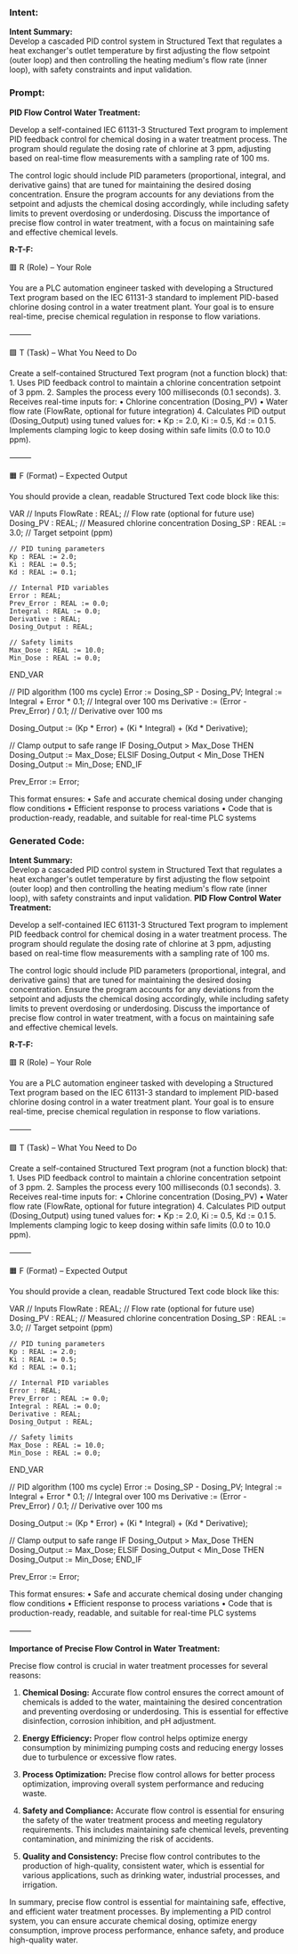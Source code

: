 ### Intent:
**Intent Summary:**  
Develop a cascaded PID control system in Structured Text that regulates a heat exchanger's outlet temperature by first adjusting the flow setpoint (outer loop) and then controlling the heating medium's flow rate (inner loop), with safety constraints and input validation.

### Prompt:
**PID Flow Control Water Treatment:**

Develop a self-contained IEC 61131-3 Structured Text program to implement PID feedback control for chemical dosing in a water treatment process. The program should regulate the dosing rate of chlorine at 3 ppm, adjusting based on real-time flow measurements with a sampling rate of 100 ms.

The control logic should include PID parameters (proportional, integral, and derivative gains) that are tuned for maintaining the desired dosing concentration. Ensure the program accounts for any deviations from the setpoint and adjusts the chemical dosing accordingly, while including safety limits to prevent overdosing or underdosing. Discuss the importance of precise flow control in water treatment, with a focus on maintaining safe and effective chemical levels.

**R-T-F:**

🟥 R (Role) – Your Role

You are a PLC automation engineer tasked with developing a Structured Text program based on the IEC 61131-3 standard to implement PID-based chlorine dosing control in a water treatment plant. Your goal is to ensure real-time, precise chemical regulation in response to flow variations.

⸻

🟩 T (Task) – What You Need to Do

Create a self-contained Structured Text program (not a function block) that:
	1.	Uses PID feedback control to maintain a chlorine concentration setpoint of 3 ppm.
	2.	Samples the process every 100 milliseconds (0.1 seconds).
	3.	Receives real-time inputs for:
	•	Chlorine concentration (Dosing_PV)
	•	Water flow rate (FlowRate, optional for future integration)
	4.	Calculates PID output (Dosing_Output) using tuned values for:
	•	Kp := 2.0, Ki := 0.5, Kd := 0.1
	5.	Implements clamping logic to keep dosing within safe limits (0.0 to 10.0 ppm).

⸻

🟧 F (Format) – Expected Output

You should provide a clean, readable Structured Text code block like this:

VAR
    // Inputs
    FlowRate : REAL;                   // Flow rate (optional for future use)
    Dosing_PV : REAL;                  // Measured chlorine concentration
    Dosing_SP : REAL := 3.0;           // Target setpoint (ppm)

    // PID tuning parameters
    Kp : REAL := 2.0;
    Ki : REAL := 0.5;
    Kd : REAL := 0.1;

    // Internal PID variables
    Error : REAL;
    Prev_Error : REAL := 0.0;
    Integral : REAL := 0.0;
    Derivative : REAL;
    Dosing_Output : REAL;

    // Safety limits
    Max_Dose : REAL := 10.0;
    Min_Dose : REAL := 0.0;
END_VAR

// PID algorithm (100 ms cycle)
Error := Dosing_SP - Dosing_PV;
Integral := Integral + Error * 0.1;            // Integral over 100 ms
Derivative := (Error - Prev_Error) / 0.1;      // Derivative over 100 ms

Dosing_Output := (Kp * Error) + (Ki * Integral) + (Kd * Derivative);

// Clamp output to safe range
IF Dosing_Output > Max_Dose THEN
    Dosing_Output := Max_Dose;
ELSIF Dosing_Output < Min_Dose THEN
    Dosing_Output := Min_Dose;
END_IF

Prev_Error := Error;

This format ensures:
	•	Safe and accurate chemical dosing under changing flow conditions
	•	Efficient response to process variations
	•	Code that is production-ready, readable, and suitable for real-time PLC systems

### Generated Code:
**Intent Summary:**  
Develop a cascaded PID control system in Structured Text that regulates a heat exchanger's outlet temperature by first adjusting the flow setpoint (outer loop) and then controlling the heating medium's flow rate (inner loop), with safety constraints and input validation.
**PID Flow Control Water Treatment:**

Develop a self-contained IEC 61131-3 Structured Text program to implement PID feedback control for chemical dosing in a water treatment process. The program should regulate the dosing rate of chlorine at 3 ppm, adjusting based on real-time flow measurements with a sampling rate of 100 ms.

The control logic should include PID parameters (proportional, integral, and derivative gains) that are tuned for maintaining the desired dosing concentration. Ensure the program accounts for any deviations from the setpoint and adjusts the chemical dosing accordingly, while including safety limits to prevent overdosing or underdosing. Discuss the importance of precise flow control in water treatment, with a focus on maintaining safe and effective chemical levels.

**R-T-F:**

🟥 R (Role) – Your Role

You are a PLC automation engineer tasked with developing a Structured Text program based on the IEC 61131-3 standard to implement PID-based chlorine dosing control in a water treatment plant. Your goal is to ensure real-time, precise chemical regulation in response to flow variations.

⸻

🟩 T (Task) – What You Need to Do

Create a self-contained Structured Text program (not a function block) that:
	1.	Uses PID feedback control to maintain a chlorine concentration setpoint of 3 ppm.
	2.	Samples the process every 100 milliseconds (0.1 seconds).
	3.	Receives real-time inputs for:
	•	Chlorine concentration (Dosing_PV)
	•	Water flow rate (FlowRate, optional for future integration)
	4.	Calculates PID output (Dosing_Output) using tuned values for:
	•	Kp := 2.0, Ki := 0.5, Kd := 0.1
	5.	Implements clamping logic to keep dosing within safe limits (0.0 to 10.0 ppm).

⸻

🟧 F (Format) – Expected Output

You should provide a clean, readable Structured Text code block like this:

VAR
    // Inputs
    FlowRate : REAL;                   // Flow rate (optional for future use)
    Dosing_PV : REAL;                  // Measured chlorine concentration
    Dosing_SP : REAL := 3.0;           // Target setpoint (ppm)

    // PID tuning parameters
    Kp : REAL := 2.0;
    Ki : REAL := 0.5;
    Kd : REAL := 0.1;

    // Internal PID variables
    Error : REAL;
    Prev_Error : REAL := 0.0;
    Integral : REAL := 0.0;
    Derivative : REAL;
    Dosing_Output : REAL;

    // Safety limits
    Max_Dose : REAL := 10.0;
    Min_Dose : REAL := 0.0;
END_VAR

// PID algorithm (100 ms cycle)
Error := Dosing_SP - Dosing_PV;
Integral := Integral + Error * 0.1;            // Integral over 100 ms
Derivative := (Error - Prev_Error) / 0.1;      // Derivative over 100 ms

Dosing_Output := (Kp * Error) + (Ki * Integral) + (Kd * Derivative);

// Clamp output to safe range
IF Dosing_Output > Max_Dose THEN
    Dosing_Output := Max_Dose;
ELSIF Dosing_Output < Min_Dose THEN
    Dosing_Output := Min_Dose;
END_IF

Prev_Error := Error;

This format ensures:
	•	Safe and accurate chemical dosing under changing flow conditions
	•	Efficient response to process variations
	•	Code that is production-ready, readable, and suitable for real-time PLC systems

⸻

**Importance of Precise Flow Control in Water Treatment:**

Precise flow control is crucial in water treatment processes for several reasons:

1. **Chemical Dosing:** Accurate flow control ensures the correct amount of chemicals is added to the water, maintaining the desired concentration and preventing overdosing or underdosing. This is essential for effective disinfection, corrosion inhibition, and pH adjustment.

2. **Energy Efficiency:** Proper flow control helps optimize energy consumption by minimizing pumping costs and reducing energy losses due to turbulence or excessive flow rates.

3. **Process Optimization:** Precise flow control allows for better process optimization, improving overall system performance and reducing waste.

4. **Safety and Compliance:** Accurate flow control is essential for ensuring the safety of the water treatment process and meeting regulatory requirements. This includes maintaining safe chemical levels, preventing contamination, and minimizing the risk of accidents.

5. **Quality and Consistency:** Precise flow control contributes to the production of high-quality, consistent water, which is essential for various applications, such as drinking water, industrial processes, and irrigation.

In summary, precise flow control is essential for maintaining safe, effective, and efficient water treatment processes. By implementing a PID control system, you can ensure accurate chemical dosing, optimize energy consumption, improve process performance, enhance safety, and produce high-quality water.
